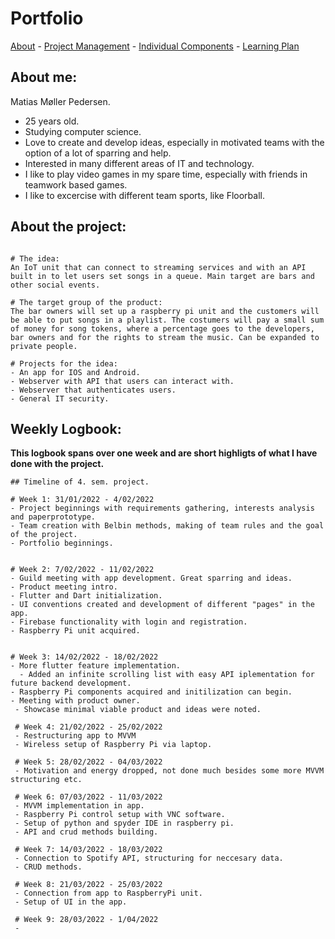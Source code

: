 # Portfolio

[About](https://matped.github.io/myportfolio/) - [Project Management](https://matped.github.io/myportfolio/projectmanagement/) - [Individual Components](https://matped.github.io/myportfolio/individualcomponents/) - [Learning Plan](https://matped.github.io/myportfolio/learningplan/)

## About me:

Matias Møller Pedersen.
- 25 years old.
- Studying computer science.
- Love to create and develop ideas, especially in motivated teams with the option of a lot of sparring and help.
- Interested in many different areas of IT and technology.
- I like to play video games in my spare time, especially with friends in teamwork based games.
- I like to excercise with different team sports, like Floorball.


## About the project:

```

# The idea:
An IoT unit that can connect to streaming services and with an API built in to let users set songs in a queue. Main target are bars and other social events.

# The target group of the product:
The bar owners will set up a raspberry pi unit and the customers will be able to put songs in a playlist. The costumers will pay a small sum of money for song tokens, where a percentage goes to the developers, bar owners and for the rights to stream the music. Can be expanded to private people.

# Projects for the idea:
- An app for IOS and Android.
- Webserver with API that users can interact with.
- Webserver that authenticates users.
- General IT security.

```

## Weekly Logbook:

**This logbook spans over one week and are short highligts of what I have done with the project.**

```
## Timeline of 4. sem. project.

# Week 1: 31/01/2022 - 4/02/2022
- Project beginnings with requirements gathering, interests analysis and paperprototype.
- Team creation with Belbin methods, making of team rules and the goal of the project.
- Portfolio beginnings.


# Week 2: 7/02/2022 - 11/02/2022
- Guild meeting with app development. Great sparring and ideas.
- Product meeting intro.
- Flutter and Dart initialization.
- UI conventions created and development of different "pages" in the app.
- Firebase functionality with login and registration.
- Raspberry Pi unit acquired.


# Week 3: 14/02/2022 - 18/02/2022
- More flutter feature implementation.
  - Added an infinite scrolling list with easy API iplementation for future backend development.
- Raspberry Pi components acquired and initilization can begin.
- Meeting with product owner.
 - Showcase minimal viable product and ideas were noted.
 
 # Week 4: 21/02/2022 - 25/02/2022
 - Restructuring app to MVVM
 - Wireless setup of Raspberry Pi via laptop.
 
 # Week 5: 28/02/2022 - 04/03/2022
 - Motivation and energy dropped, not done much besides some more MVVM structuring etc.
 
 # Week 6: 07/03/2022 - 11/03/2022
 - MVVM implementation in app.
 - Raspberry Pi control setup with VNC software.
 - Setup of python and spyder IDE in raspberry pi.
 - API and crud methods building.
 
 # Week 7: 14/03/2022 - 18/03/2022
 - Connection to Spotify API, structuring for neccesary data.
 - CRUD methods.
 
 # Week 8: 21/03/2022 - 25/03/2022
 - Connection from app to RaspberryPi unit.
 - Setup of UI in the app.
 
 # Week 9: 28/03/2022 - 1/04/2022
 - 
 
```



